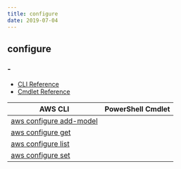 ```yaml
---
title: configure
date: 2019-07-04
---
```


## configure

### -

* [CLI Reference](https://docs.aws.amazon.com/cli/latest/reference/configure/index.html)
* [Cmdlet Reference](https://docs.aws.amazon.com/powershell/latest/reference/items/Shell_Configuration_cmdlets.html)

|AWS CLI|PowerShell Cmdlet|
|----|----|
|[aws configure add-model](https://docs.aws.amazon.com/cli/latest/reference/configure/add-model.html)||
|[aws configure get](https://docs.aws.amazon.com/cli/latest/reference/configure/get.html)||
|[aws configure list](https://docs.aws.amazon.com/cli/latest/reference/configure/list.html)||
|[aws configure set](https://docs.aws.amazon.com/cli/latest/reference/configure/set.html)||

